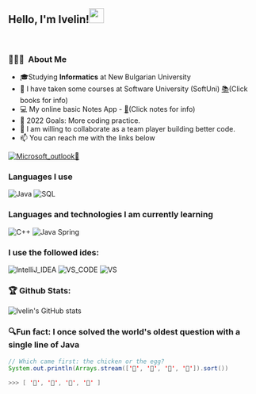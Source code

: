 ### <h2>Hello, I'm Ivelin!<img src="https://raw.githubusercontent.com/iampavangandhi/iampavangandhi/master/gifs/Hi.gif" width="30px">
  </br>
  <h3> 👨🏻‍💻 &nbsp;About Me </h3>
  
  - 🎓Studying **Informatics** at New Bulgarian University
  - 🔭 I have taken some courses at Software University (SoftUni) <a href="https://github.com/ivelin-11/SoftUni">📚<a/>(Click books for info)
  - :computer:  My online basic  Notes App - <a href="https://github.com/ivelin-11/notes-app">:bookmark_tabs:<a/>(Click notes for info)
  - 🥅 2022 Goals: More coding practice.
  - 🤔 I am willing to collaborate as a team player building better code.
  - :mailbox: You can reach me with the links below
  
[![Microsoft_outlook](https://img.shields.io/badge/Microsoft_Outlook-0078D4?style=for-the-badge&logo=microsoft-outlook&logoColor=white)]((mailto:ivelin.dzh@outlook.com))<a href="mailto:ivelin.dzh@outlook.com">📧</a>

### Languages I use </br>
![Java](https://img.shields.io/badge/-Java-000000?style=for-the-badge&logo=Java&logoColor=007396)
![SQL](https://img.shields.io/badge/MySQL-00000F?style=for-the-badge&logo=mysql&logoColor=white)

### Languages and technologies I am currently learning
![C++](https://img.shields.io/badge/-C++-000000?style=for-the-badge&logo=C%2B%2B&logoColor=00599C)
![Java Spring](https://img.shields.io/badge/Spring-6DB33F?style=for-the-badge&logo=spring&logoColor=white)

### I use the followed ides:
![IntelliJ_IDEA](https://img.shields.io/badge/IntelliJ_IDEA-000000.svg?style=for-the-badge&logo=intellij-idea&logoColor=white)
![VS_CODE](https://img.shields.io/badge/Visual_Studio_Code-0078D4?style=for-the-badge&logo=visual%20studio%20code&logoColor=white)
![VS](https://img.shields.io/badge/Visual_Studio-5C2D91?style=for-the-badge&logo=visual%20studio&logoColor=white)

### 🏆 Github Stats:
![Ivelin's GitHub stats](https://github-readme-stats.vercel.app/api?username=ivelin-11&count_private=true)


<!--
[![Top Langs](https://github-readme-stats.vercel.app/api/top-langs/?username=ivelin-11&langs_count=8)](https://github.com/ivelin-11)


<a href="https://github.com/ivelin-11">
 
  <img height="180em" src="https://github-readme-stats.vercel.app/api/top-langs/?username=ivelin-11&count_private=true&theme=buefy&layout=compact" />
</a></br>
-->
### 🔍Fun fact: I once solved the world's oldest question with a single line of Java
<!-- wi*quL3fcV -->

```java
// Which came first: the chicken or the egg?
System.out.println(Arrays.stream(['🥚', '🐣', '🐥', '🐔']).sort())

>>> [ '🐔', '🐣', '🐥', '🥚' ]
```
